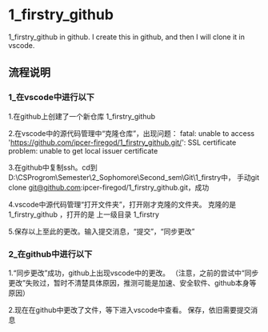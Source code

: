 # 1_firstry_github
1_firstry_github in github. I create this in github, and then I will clone it in vscode.

## 流程说明

### 1_在vscode中进行以下
1.在github上创建了一个新仓库 1_firstry_github

2.在vscode中的源代码管理中“克隆仓库”，出现问题：
fatal: unable to access 'https://github.com/ipcer-firegod/1_firstry_github.git/': SSL certificate problem: unable to get local issuer certificate

3.在github中复制ssh。cd到D:\CSProgrom\Semester\2_Sophomore\Second_sem\Git\1_firstry中，
手动git clone git@github.com:ipcer-firegod/1_firstry_github.git，成功

4.vscode中源代码管理“打开文件夹”，打开刚才克隆的文件夹。
克隆的是 1_firstry_github ，打开的是 上一级目录 1_firstry

5.保存以上至此的更改。输入提交消息，“提交”，“同步更改”

### 2_在github中进行以下
1.“同步更改”成功，github上出现vscode中的更改。
（注意，之前的尝试中“同步更改”失败过，暂时不清楚具体原因，推测可能是加速、安全软件、github本身等原因）

2.现在在github中更改了文件，等下进入vscode中查看。
保存，依旧需要提交消息
